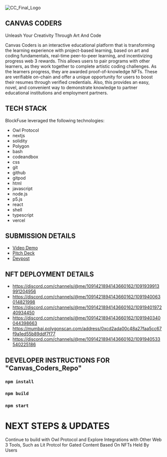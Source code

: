 ![CC_Final_Logo](https://user-images.githubusercontent.com/100870737/229332203-693d9f52-c9bd-4078-8413-83f44ec00f51.PNG)

## CANVAS CODERS
Unleash Your Creativity Through Art And Code

Canvas Coders is an interactive educational platform that is transforming the learning experience with project-based learning, based on art and coding fundamentals, real-time peer-to-peer learning, and incentivizing progress web 3 rewards. This allows users to pair programs with other learners, as they work together to complete artistic coding challenges. As the learners progress, they are awarded proof-of-knowledge NFTs. These are verifiable on-chain and offer a unique opportunity for users to boost their resumes through verified credentials. Also, this provides an easy, novel, and convenient way to demonstrate knowledge to partner educational institutions and employment partners.

## TECH STACK
BlockFuse leveraged the following technologies:
* Owl Protocol
* nextjs
* solidity
* Polygon
* bash
* codeandbox
* css
* git
* github
* gitpod
* html
* javascript
* node.js
* p5.js
* react
* shell
* typescript
* vercel

## SUBMISSION DETAILS
* [Video Demo]()
* [Pitch Deck]()
* [Devpost](https://devpost.com/software/canvas-coders-unleash-your-creativity-through-art-and-code)


## NFT DEPLOYMENT DETAILS
* https://discord.com/channels/@me/1091421894143660162/1091939913991204956
* https://discord.com/channels/@me/1091421894143660162/1091940063014821998
* https://discord.com/channels/@me/1091421894143660162/1091940197240934450
* https://discord.com/channels/@me/1091421894143660162/1091940340044398663
* https://mumbai.polygonscan.com/address/0xcd2ada00c48a27faa5cc67f9a1ed55b89ddf7f77
* https://discord.com/channels/@me/1091421894143660162/1091940533540225186


## DEVELOPER INSTRUCTIONS FOR "Canvas_Coders_Repo"

### `npm install`

### `npm build`

### `npm start`


# NEXT STEPS & UPDATES
Continue to build with Owl Protocol and Explore Integrations with Other Web 3 Tools, Such as Lit Protcol for Gated Content Based On NFTs Held By Users




